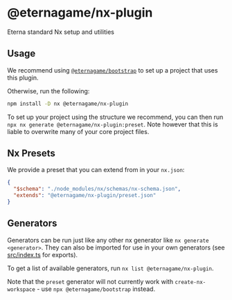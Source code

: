 # @eternagame/nx-plugin

Eterna standard Nx setup and utilities

## Usage

We recommend using [`@eternagame/bootstrap`](../bootstrap/) to set up a project that uses this plugin.

Otherwise, run the following:

```sh
npm install -D nx @eternagame/nx-plugin
```

To set up your project using the structure we recommend, you can then run `npx nx generate @eternagame/nx-plugin:preset`.
Note however that this is liable to overwrite many of your core project files.

## Nx Presets

We provide a preset that you can extend from in your `nx.json`:

```json
{
  "$schema": "./node_modules/nx/schemas/nx-schema.json",
  "extends": "@eternagame/nx-plugin/preset.json"
}
```

## Generators

Generators can be run just like any other nx generator like `nx generate <generator>`. They can also be
imported for use in your own generators (see [src/index.ts](./src/index.ts) for exports).

To get a list of available generators, run `nx list @eternagame/nx-plugin`.

Note that the `preset` generator will not currently work with `create-nx-workspace` -
  use `npx @eternagame/bootstrap` instead.
